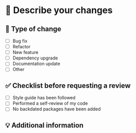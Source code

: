# :speech_balloon: Describe your changes
<!--Please include a summary of the changes and the related issue. Please also include relevant motivation and context -->

## :dna: Type of change

- [ ] Bug fix <!-- if there is a Github issue, add link -->
- [ ] Refactor
- [ ] New feature
- [ ] Dependency upgrade
- [ ] Documentation update
- [ ] Other <!-- please describe -->

## :white_check_mark: Checklist before requesting a review

- [ ] Style guide has been followed
- [ ] Performed a self-review of my code
- [ ] No backdated packages have been added

## :bulb: Additional information
